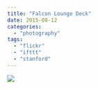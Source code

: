 ```yaml
---
title: "Falcon Lounge Deck"
date: 2015-08-12
categories: 
  - "photography"
tags: 
  - "flickr"
  - "ifttt"
  - "stanford"
---
```


![](https://farm4.staticflickr.com/3674/20347422366_7e0a922f16_b.jpg)
